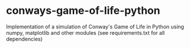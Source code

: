 # conways-game-of-life-python
Implementation of a simulation of Conway's Game of Life in Python using numpy, matplotlib and other modules (see requirements.txt for all dependencies)
